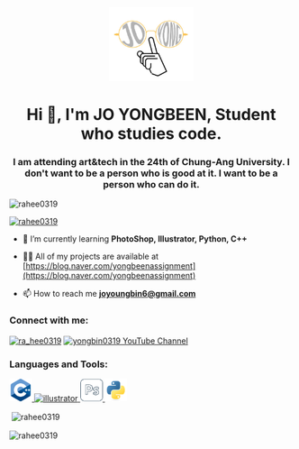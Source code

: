 <div align="center">
  <img src="https://github.com/rahee0319/rahee0319/blob/main/KakaoTalk_20241122_194018934.png?raw=true" alt="Profile Picture" width="150" />
</div>

<h1 align="center">Hi 👋, I'm JO YONGBEEN, Student who studies code.</h1>
<h3 align="center">I am attending art&tech in the 24th of Chung-Ang University. I don't want to be a person who is good at it. I want to be a person who can do it.</h3>

<p align="left"> <img src="https://komarev.com/ghpvc/?username=rahee0319&label=Profile%20views&color=0e75b6&style=flat" alt="rahee0319" /> </p>

<p align="left"> <a href="https://github.com/ryo-ma/github-profile-trophy"><img src="https://github-profile-trophy.vercel.app/?username=rahee0319" alt="rahee0319" /></a> </p>

- 🌱 I’m currently learning **PhotoShop, Illustrator, Python, C++**

- 👨‍💻 All of my projects are available at [https://blog.naver.com/yongbeenassignment](https://blog.naver.com/yongbeenassignment)

- 📫 How to reach me **joyoungbin6@gmail.com**

<h3 align="left">Connect with me:</h3>
<p align="left">
<a href="https://instagram.com/ra_hee0319" target="blank"><img align="center" src="https://raw.githubusercontent.com/rahuldkjain/github-profile-readme-generator/master/src/images/icons/Social/instagram.svg" alt="ra_hee0319" height="30" width="40" /></a>
<a href="https://www.youtube.com/@yongbin0319" target="_blank"><img align="center" src="https://raw.githubusercontent.com/rahuldkjain/github-profile-readme-generator/master/src/images/icons/Social/youtube.svg" alt="yongbin0319 YouTube Channel" height="30" width="40" /></a>


<h3 align="left">Languages and Tools:</h3>
<p align="left"> <a href="https://www.w3schools.com/cpp/" target="_blank" rel="noreferrer"> <img src="https://raw.githubusercontent.com/devicons/devicon/master/icons/cplusplus/cplusplus-original.svg" alt="cplusplus" width="40" height="40"/> </a> <a href="https://www.adobe.com/in/products/illustrator.html" target="_blank" rel="noreferrer"> <img src="https://www.vectorlogo.zone/logos/adobe_illustrator/adobe_illustrator-icon.svg" alt="illustrator" width="40" height="40"/> </a> <a href="https://www.photoshop.com/en" target="_blank" rel="noreferrer"> <img src="https://raw.githubusercontent.com/devicons/devicon/master/icons/photoshop/photoshop-line.svg" alt="photoshop" width="40" height="40"/> </a> <a href="https://www.python.org" target="_blank" rel="noreferrer"> <img src="https://raw.githubusercontent.com/devicons/devicon/master/icons/python/python-original.svg" alt="python" width="40" height="40"/> </a> </p>

<p>&nbsp;<img align="center" src="https://github-readme-stats.vercel.app/api?username=rahee0319&show_icons=true&locale=en" alt="rahee0319" /></p>

<p><img align="center" src="https://github-readme-streak-stats.herokuapp.com/?user=rahee0319&" alt="rahee0319" /></p>

